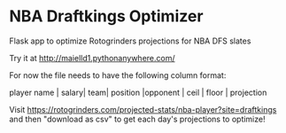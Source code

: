 # NBA Draftkings Optimizer

Flask app to optimize Rotogrinders projections for NBA DFS slates

Try it at http://maielld1.pythonanywhere.com/

For now the file needs to have the following column format:

player name | salary| team| position |opponent |	ceil | floor | projection

       
Visit https://rotogrinders.com/projected-stats/nba-player?site=draftkings and then "download as csv" to get each day's projections to optimize!
